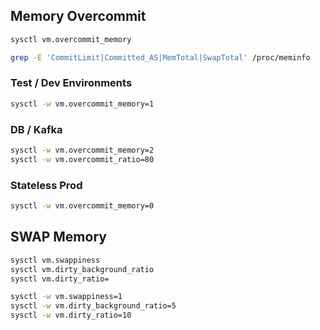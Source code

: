 ## Memory Overcommit
```bash
sysctl vm.overcommit_memory
```

```bash
grep -E 'CommitLimit|Committed_AS|MemTotal|SwapTotal' /proc/meminfo
```

### Test / Dev Environments

```bash
sysctl -w vm.overcommit_memory=1
```

### DB / Kafka

```bash
sysctl -w vm.overcommit_memory=2
sysctl -w vm.overcommit_ratio=80
```

### Stateless Prod

```bash
sysctl -w vm.overcommit_memory=0
```

## SWAP Memory

```bash
sysctl vm.swappiness
sysctl vm.dirty_background_ratio
sysctl vm.dirty_ratio=
```

```bash
sysctl -w vm.swappiness=1
sysctl -w vm.dirty_background_ratio=5
sysctl -w vm.dirty_ratio=10
```
